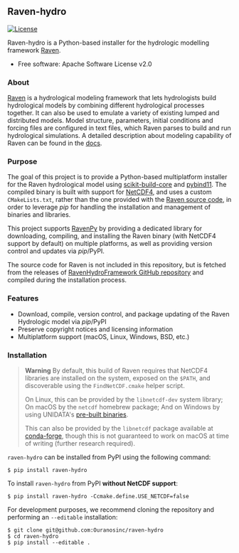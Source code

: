 ## Raven-hydro

[![License](https://img.shields.io/github/license/Ouranosinc/raven-hydro.svg)](https://github.com/Ouranosinc/raven-hydro/blob/main/LICENSE)

<!-- cut after this -->

Raven-hydro is a Python-based installer for the hydrologic modelling framework [Raven](http://raven.uwaterloo.ca/).

- Free software: Apache Software License v2.0

### About

[Raven](http://raven.uwaterloo.ca) is a hydrological modeling framework that lets hydrologists build hydrological models by combining different hydrological processes together. It can also be used to emulate a variety of existing lumped and distributed models. Model structure, parameters, initial conditions and forcing files are configured in text files, which Raven parses to build and run hydrological simulations. A detailed description about modeling capability of Raven can be found in the [docs](https://www.civil.uwaterloo.ca/raven/files/v3.6/RavenManual_v3.6.pdf).

### Purpose

The goal of this project is to provide a Python-based multiplatform installer for the Raven hydrological model using [scikit-build-core](https://github.com/scikit-build/scikit-build-core) and [pybind11](https://github.com/pybind/pybind11). The compiled binary is built with support for [NetCDF4](https://www.unidata.ucar.edu/software/netcdf/), and uses a custom `CMakeLists.txt`, rather than the one provided with the [Raven source code](http://raven.uwaterloo.ca/Downloads.html), in order to leverage *pip* for handling the installation and management of binaries and libraries.

This project supports [RavenPy](https://github.com/CSHS-CWRA/RavenPy) by providing a dedicated library for downloading, compiling, and installing the Raven binary (with NetCDF4 support by default) on multiple platforms, as well as providing version control and updates via *pip*/PyPI.

The source code for Raven is not included in this repository, but is fetched from the releases of [RavenHydroFramework GitHub repository](https://github.com/CSHS-CWRA/RavenHydroFramework) and compiled during the installation process.

### Features

- Download, compile, version control, and package updating of the Raven Hydrologic model via *pip*/PyPI
- Preserve copyright notices and licensing information
- Multiplatform support (macOS, Linux, Windows, BSD, etc.)

### Installation

> **Warning**
> By default, this build of Raven requires that NetCDF4 libraries are installed on the system, exposed on the `$PATH`, and discoverable using the `FindNetCDF.cmake` helper script.
>
> On Linux, this can be provided by the `libnetcdf-dev` system library; On macOS by the `netcdf` homebrew package; And on Windows by using UNIDATA's [pre-built binaries](https://docs.unidata.ucar.edu/netcdf-c/current/winbin.html).
>
> This can also be provided by the `libnetcdf` package available at [conda-forge](https://anaconda.org/conda-forge/libnetcdf), though this is not guaranteed to work on macOS at time of writing (further research required).

`raven-hydro` can be installed from PyPI using the following command:

```shell
$ pip install raven-hydro
```

To install `raven-hydro` from PyPI **without NetCDF support**:

```shell
$ pip install raven-hydro -Ccmake.define.USE_NETCDF=false
```

For development purposes, we recommend cloning the repository and performing an `--editable` installation:

```shell
$ git clone git@github.com:Ouranosinc/raven-hydro
$ cd raven-hydro
$ pip install --editable .
```

<!-- but before this -->
